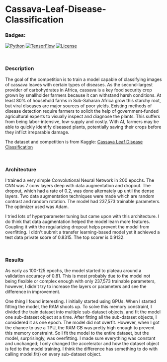 # Cassava-Leaf-Disease-Classification

### Badges:

[![Python](https://img.shields.io/badge/Python-3.8-blue.svg)](https://www.python.org/)
[![TensorFlow](https://img.shields.io/badge/TensorFlow-2.x-orange.svg)](https://www.tensorflow.org/)
[![License](https://img.shields.io/badge/License-Apache%202.0-blue.svg)](https://opensource.org/licenses/Apache-2.0)

<br>

### Description

The goal of the competition is to train a model capable of classifying images of cassava leaves with certain types of diseases. As the second-largest provider of carbohydrates in Africa, cassava is a key food security crop grown by smallholder farmers because it can withstand harsh conditions. At least 80% of household farms in Sub-Saharan Africa grow this starchy root, but viral diseases are major sources of poor yields. Existing methods of disease detection require farmers to solicit the help of government-funded agricultural experts to visually inspect and diagnose the plants. This suffers from being labor-intensive, low-supply and costly. With AI, farmers may be able to quickly identify diseased plants, potentially saving their crops before they inflict irreparable damage.

The dataset and competition is from Kaggle: [Cassava Leaf Disease Classification](https://www.kaggle.com/competitions/cassava-leaf-disease-classification) 

<br>

### Architecture

I trained a very simple Convolutional Neural Network in 200 epochs. The CNN was 7 conv layers deep with data augmentation and dropout. The dropout, which had a rate of 0.2, was done alternately up until the dense layers. Two data augmentation techniques were made which are random contrast and random rotation. The model had 237,573 trainable parameters. The optimizer used was Adam.

I tried lots of hyperparameter tuning but came upon with this architecture. I do think that data augmentation helped the model learn more features. Coupling it with the regularizing dropout helps prevent the model from overfitting. I didn't submit a transfer learning-based model yet it achieved a test data private score of 0.8315. The top scorer is 0.9132. 

<br>

### Results

As early as 100-125 epochs, the model started to plateau around a validation accuracy of 0.81. This is most probably due to the model not being flexible or complex enough with only 237,573 trainable parameters, however, I didn't try to increase the layers or parameters and see the difference in improvement.

One thing I found interesting. I initially started using GPUs. When I started fitting the model, the RAM shoots up. To solve this memory constraint, I divided the train dataset into multiple sub-dataset objects, and fit the model one sub-dataset object at a time. After fitting all the sub-dataset objects, I considered it as one epoch. The model did not overfit. However, when I got the chance to use a TPU, the RAM GB was pretty high enough to prevent this memory constraint. So I fit the model to the entire dataset, but the model, surprisingly, was overfitting. I made sure everything was constant and unchanged; I only changed the accelerator and how the dataset object is fed to the model training. I think the difference has something to do with calling model.fit() on every sub-dataset object.
